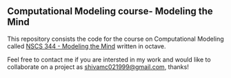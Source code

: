 ## Computational Modeling course- Modeling the Mind
This repository consists the code for the course on Computational Modeling called [NSCS 344 - Modeling the Mind](http://u.arizona.edu/~bob/web_NSCS344/index.html) written in octave.

Feel free to contact me if you are intersted in my work and would like to collaborate on a project as shivamc021999@gmail.com, thanks!
